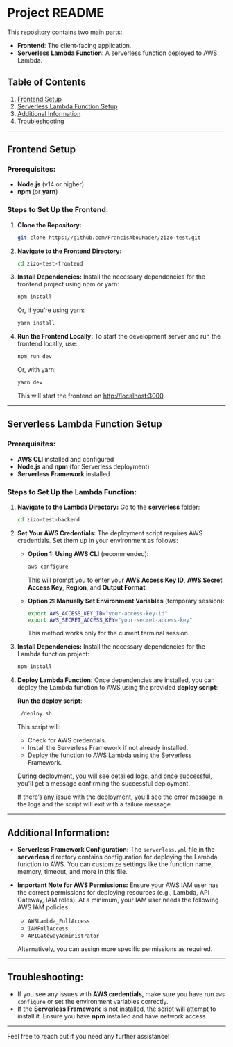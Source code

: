 
# Project README

This repository contains two main parts:
- **Frontend**: The client-facing application.
- **Serverless Lambda Function**: A serverless function deployed to AWS Lambda.

## Table of Contents
1. [Frontend Setup](#frontend-setup)
2. [Serverless Lambda Function Setup](#serverless-lambda-function-setup)
3. [Additional Information](#additional-information)
4. [Troubleshooting](#troubleshooting)

---

## Frontend Setup

### Prerequisites:
- **Node.js** (v14 or higher)
- **npm** (or **yarn**)

### Steps to Set Up the Frontend:

1. **Clone the Repository:**
   ```bash
   git clone https://github.com/FrancisAbouNader/zizo-test.git

   ```

2. **Navigate to the Frontend Directory:**
   ```bash
   cd zizo-test-frontend
   ```

3. **Install Dependencies:**
   Install the necessary dependencies for the frontend project using npm or yarn:
   ```bash
   npm install
   ```
   Or, if you're using yarn:
   ```bash
   yarn install
   ```

4. **Run the Frontend Locally:**
   To start the development server and run the frontend locally, use:
   ```bash
   npm run dev
   ```
   Or, with yarn:
   ```bash
   yarn dev
   ```
   This will start the frontend on [http://localhost:3000](http://localhost:3000).


---

## Serverless Lambda Function Setup

### Prerequisites:
- **AWS CLI** installed and configured
- **Node.js** and **npm** (for Serverless deployment)
- **Serverless Framework** installed

### Steps to Set Up the Lambda Function:

1. **Navigate to the Lambda Directory:**
   Go to the **serverless** folder:
   ```bash
   cd zizo-test-backend
   ```

2. **Set Your AWS Credentials:**
   The deployment script requires AWS credentials. Set them up in your environment as follows:

   - **Option 1: Using AWS CLI** (recommended):
     ```bash
     aws configure
     ```
     This will prompt you to enter your **AWS Access Key ID**, **AWS Secret Access Key**, **Region**, and **Output Format**.

   - **Option 2: Manually Set Environment Variables** (temporary session):
     ```bash
     export AWS_ACCESS_KEY_ID="your-access-key-id"
     export AWS_SECRET_ACCESS_KEY="your-secret-access-key"
     ```
     This method works only for the current terminal session.

3. **Install Dependencies:**
   Install the necessary dependencies for the Lambda function project:
   ```bash
   npm install
   ```

4. **Deploy Lambda Function:**
   Once dependencies are installed, you can deploy the Lambda function to AWS using the provided **deploy script**:

   **Run the deploy script**:
   ```bash
   ./deploy.sh
   ```
   This script will:
   - Check for AWS credentials.
   - Install the Serverless Framework if not already installed.
   - Deploy the function to AWS Lambda using the Serverless Framework.
   
   During deployment, you will see detailed logs, and once successful, you'll get a message confirming the successful deployment.

   If there’s any issue with the deployment, you’ll see the error message in the logs and the script will exit with a failure message.

---

## Additional Information:

- **Serverless Framework Configuration:**
  The `serverless.yml` file in the **serverless** directory contains configuration for deploying the Lambda function to AWS. You can customize settings like the function name, memory, timeout, and more in this file.

- **Important Note for AWS Permissions:**
  Ensure your AWS IAM user has the correct permissions for deploying resources (e.g., Lambda, API Gateway, IAM roles). At a minimum, your IAM user needs the following AWS IAM policies:
  - `AWSLambda_FullAccess`
  - `IAMFullAccess`
  - `APIGatewayAdministrator`
  
  Alternatively, you can assign more specific permissions as required.

---

## Troubleshooting:

- If you see any issues with **AWS credentials**, make sure you have run `aws configure` or set the environment variables correctly.
- If the **Serverless Framework** is not installed, the script will attempt to install it. Ensure you have **npm** installed and have network access.

---

Feel free to reach out if you need any further assistance!
